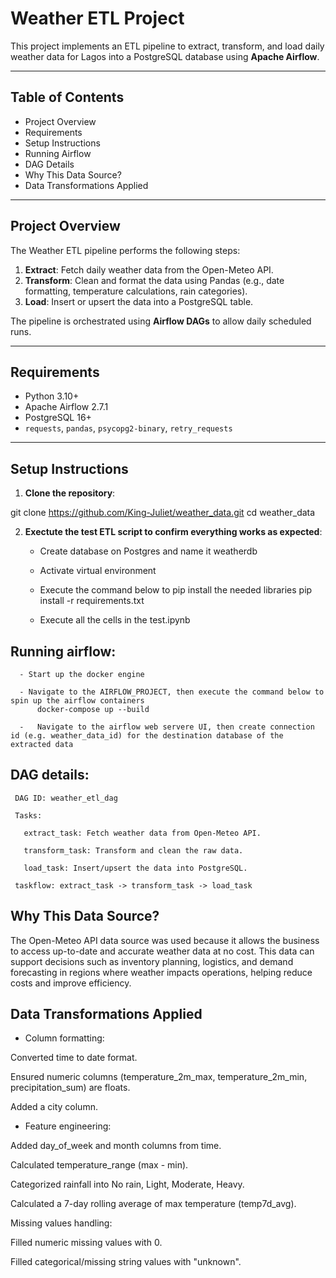 # Weather ETL Project

This project implements an ETL pipeline to extract, transform, and load daily weather data for Lagos into a PostgreSQL database using **Apache Airflow**.

---

## Table of Contents

- Project Overview
- Requirements
- Setup Instructions
- Running Airflow
- DAG Details
- Why This Data Source?
- Data Transformations Applied

  
---

## Project Overview

The Weather ETL pipeline performs the following steps:

1. **Extract**: Fetch daily weather data from the Open-Meteo API.
2. **Transform**: Clean and format the data using Pandas (e.g., date formatting, temperature calculations, rain categories).
3. **Load**: Insert or upsert the data into a PostgreSQL table.

The pipeline is orchestrated using **Airflow DAGs** to allow daily scheduled runs.

---

## Requirements

- Python 3.10+
- Apache Airflow 2.7.1
- PostgreSQL 16+
- `requests`, `pandas`, `psycopg2-binary`, `retry_requests`

---

## Setup Instructions

1. **Clone the repository**:

git clone https://github.com/King-Juliet/weather_data.git
cd weather_data

2. **Exectute the test ETL script to confirm everything works as expected**:
   
   - Create database on Postgres and name it weatherdb
     
   - Activate virtual environment
     
   - Execute the command below to pip install the needed libraries
     pip install -r requirements.txt

   - Execute all the cells in the test.ipynb
  
  
  ## Running airflow:
      - Start up the docker engine
          
      - Navigate to the AIRFLOW_PROJECT, then execute the command below to spin up the airflow containers
          docker-compose up --build
          
      -   Navigate to the airflow web servere UI, then create connection id (e.g. weather_data_id) for the destination database of the extracted data
          
## DAG details:

     DAG ID: weather_etl_dag

     Tasks:

       extract_task: Fetch weather data from Open-Meteo API.

       transform_task: Transform and clean the raw data.

       load_task: Insert/upsert the data into PostgreSQL.

     taskflow: extract_task -> transform_task -> load_task


## Why This Data Source?
The Open-Meteo API data source was used because it allows the business to access up-to-date and accurate weather data at no cost. This data can support decisions such as inventory planning, logistics, and demand forecasting in regions where weather impacts operations, helping reduce costs and improve efficiency.

## Data Transformations Applied
- Column formatting:

Converted time to date format.

Ensured numeric columns (temperature_2m_max, temperature_2m_min, precipitation_sum) are floats.

Added a city column.

- Feature engineering:

Added day_of_week and month columns from time.

Calculated temperature_range (max - min).

Categorized rainfall into No rain, Light, Moderate, Heavy.

Calculated a 7-day rolling average of max temperature (temp7d_avg).

Missing values handling:

Filled numeric missing values with 0.

Filled categorical/missing string values with "unknown".


